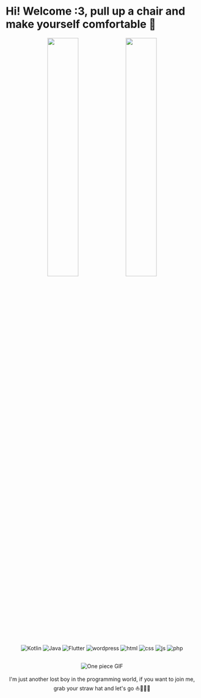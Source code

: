 <h1 aling="center"> Hi! Welcome :3, pull up a chair and make yourself comfortable 👒 </h1>

<div align="center">
  <img width="40%" src="https://github-readme-stats.vercel.app/api?username=PedroAlvim&show_icons=true&theme=dark&include_all_commits=true&count_private=true"/>
  <img width="40%" src="https://github-readme-stats.vercel.app/api/top-langs/?username=PedroAlvim&layout=compact&langs_count=7&theme=dark"/>
</div> 

##

<div align="center">
  <img src="https://user-images.githubusercontent.com/96398956/178578951-3825e95e-d5c9-4a49-a035-2c4fd6d4a05b.png" alt="Kotlin"/>
  <img src="https://user-images.githubusercontent.com/96398956/178578230-04bf1654-4190-4b90-959a-0b40b3e13a79.png" alt="Java"/>
  <img src="https://user-images.githubusercontent.com/96398956/178579474-34b45778-d9f6-409e-8cf6-9618ca2af05c.png" alt="Flutter"/>
  <img src="https://user-images.githubusercontent.com/96398956/178580898-3d67f17e-0dd2-4efe-a853-8a043c554c70.png" alt="wordpress"/>
  <img src="https://user-images.githubusercontent.com/96398956/178580421-d6a54303-e66b-4f23-a13f-479298242c06.png" alt="html"/>
  <img src="https://user-images.githubusercontent.com/96398956/178580547-d6b45109-0dfa-4e77-9244-18ee8dcfc771.png" alt="css"/>
  <img src="https://user-images.githubusercontent.com/96398956/178580620-20d9bfd1-1f84-4918-b94c-d2e82d541b51.png" alt="js"/>
  <img src="https://user-images.githubusercontent.com/96398956/178580724-3db4bd3b-5870-4613-a9cd-217d215b94be.png" alt="php"/>
</div>

##

<div align="center">  
  <img align="center" src="https://user-images.githubusercontent.com/96398956/178563371-f2c72642-58e8-4113-bfc4-cdd08528220a.gif" alt="One piece GIF"/> 
</div> 
<br>
<div align="center"> 
  I'm just another lost boy in the programming world, if you want to join me, grab your straw hat and let's go ⛵🏴‍☠️👒
</div>
